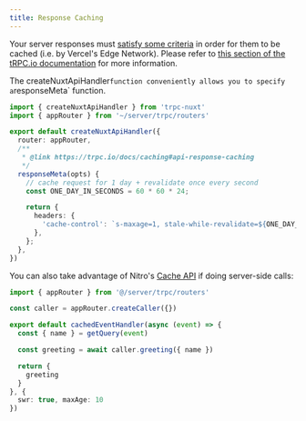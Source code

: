 ```yaml
---
title: Response Caching
---
```


Your server responses must [satisfy some criteria](https://vercel.com/docs/concepts/functions/serverless-functions/edge-caching) in order for them to be cached (i.e. by Vercel's Edge Network). Please refer to [this section of the tRPC.io documentation](https://trpc.io/docs/caching) for more information.

The createNuxtApiHandler` function conveniently allows you to specify a `responseMeta` function.

```ts [server/api/trpc/[trpc].ts]
import { createNuxtApiHandler } from 'trpc-nuxt'
import { appRouter } from '~/server/trpc/routers'

export default createNuxtApiHandler({
  router: appRouter,
  /**
   * @link https://trpc.io/docs/caching#api-response-caching
   */
  responseMeta(opts) {
    // cache request for 1 day + revalidate once every second
    const ONE_DAY_IN_SECONDS = 60 * 60 * 24;

    return {
      headers: {
        'cache-control': `s-maxage=1, stale-while-revalidate=${ONE_DAY_IN_SECONDS}`,
      },
    };
  },
})
```

You can also take advantage of Nitro's [Cache API](https://nitro.unjs.io/guide/cache#cache-api) if doing server-side calls:

```ts
import { appRouter } from '@/server/trpc/routers'

const caller = appRouter.createCaller({})

export default cachedEventHandler(async (event) => {
  const { name } = getQuery(event)

  const greeting = await caller.greeting({ name })

  return {
    greeting
  }
}, {
  swr: true, maxAge: 10
})
```

